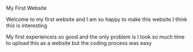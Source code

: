 <!doctypehtml>        
<html> 
<title>My first website</title>
<body><h>My First Website</h> 
<p>Welcome to my first website and I am so happy to make this website.I think this is interesting </p> 
<p>My first experienceis so good and the only problem is I took so much time to upload this as a website but the coding process was easy</p>
</body>
</html>
